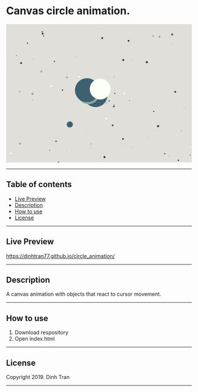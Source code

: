 # Canvas circle animation.

![circle-animation](./circle-animation.png)

---


## Table of contents 
- [Live Preview](#live-preview)
- [Description](#description)
- [How to use](#how-to-use)
- [License](#license)

---

## Live Preview
https://dinhtran77.github.io/circle_animation/

---
## Description
A canvas animation with objects that react to cursor movement.

---

## How to use
1. Download respository
2. Open index.html

---

## License

Copyright 2019. Dinh Tran

---

